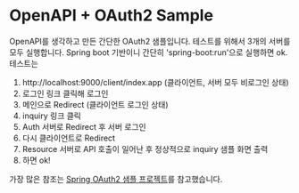 # OpenAPI + OAuth2 Sample
OpenAPI를 생각하고 만든 간단한 OAuth2 샘플입니다. 
테스트를 위해서 3개의 서버를 모두 실행합니다. Spring boot 기반이니 간단히 'spring-boot:run'으로 실행하면 ok.
테스트는 

1. http://localhost:9000/client/index.app (클라이언트, 서버 모두 비로그인 상태)  
2. 로그인 링크 클릭해 로그인 
3. 메인으로 Redirect (클라이언트 로그인 상태) 
4. inquiry 링크 클릭 
5. Auth 서버로 Redirect 후 서버 로그인 
6. 다시 클라이언트로 Redirect
7. Resource 서버로 API 호출이 일어난 후 정상적으로 inquiry 샘플 화면 출력
8. 하면 ok!

가장 많은 참조는 [Spring OAuth2 샘플 프로젝트](https://github.com/spring-projects/spring-security-oauth/tree/master/samples/oauth2)를 참고했습니다.
